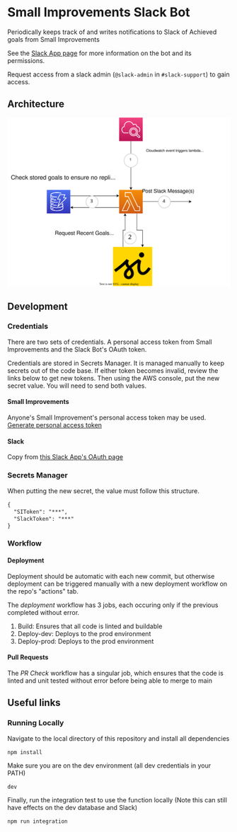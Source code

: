 # Small Improvements Slack Bot

Periodically keeps track of and writes notifications to Slack of Achieved goals from Small Improvements

See the [Slack App page](https://api.slack.com/apps/A03K9PBLSTE/general?) for more information on the bot and its permissions.

Request access from a slack admin (`@slack-admin` in `#slack-support`) to gain access.

## Architecture

![Serverless Program Structure](https://github.com/sourceallies/small-improvements-slack-bot/blob/main/graphics/InfrastructureLayout.svg?raw=true)

## Development

### Credentials

There are two sets of credentials. A personal access token from Small Improvements and the Slack Bot's OAuth token.

Credentials are stored in Secrets Manager. It is managed manually to keep secrets out of the code base. If either token becomes invalid, review the links below to get new tokens. Then using the AWS console, put the new secret value. You will need to send both values.

#### Small Improvements

Anyone's Small Improvement's personal access token may be used.
[Generate personal access token](https://resources.small-improvements.com/knowledge-base/small-improvements-rest-api/)

#### Slack

Copy from [this Slack App's OAuth page](https://api.slack.com/apps/A03K9PBLSTE/oauth?)

### Secrets Manager

When putting the new secret, the value must follow this structure.

```
{
  "SIToken": "***",
  "SlackToken": "***"
}
```

### Workflow

#### Deployment

Deployment should be automatic with each new commit, but otherwise deployment can be triggered manually with a new deployment workflow on the repo's "actions" tab.

The *deployment* workflow has 3 jobs, each occuring only if the previous completed without error.
1. Build: Ensures that all code is linted and buildable
2. Deploy-dev: Deploys to the prod environment
3. Deploy-prod: Deploys to the prod environment

#### Pull Requests

The *PR Check* workflow has a singular job, which ensures that the code is linted and unit tested without error before being able to merge to main

## Useful links

### Running Locally

Navigate to the local directory of this repository and install all dependencies

```
npm install
```

Make sure you are on the dev environment (all dev credentials in your PATH)

```
dev
```

Finally, run the integration test to use the function locally (Note this can still have effects on the dev database and Slack)

```
npm run integration
```
